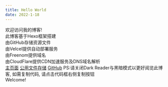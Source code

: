 ```yaml
---
title: Hello World
date: 2022-1-18
---
```

欢迎访问我的博客!  
此博客基于Hexo框架搭建  
由GitHub存储资源文件  
由Velcel提供自动部署服务  
由Freenom提供域名  
由CloudFlare提供CDN加速服务及DNS域名解析  
[主页面](https://www.wangzhiyu.ga)
[公用文件存储](https://box.wangzhiyu.ga)
[GitHub](https://github.com/david-ajax/)
PS:请关闭Dark Reader与黑暗模式以更好阅览此博客, 如需复制代码, 请点击代码框右侧复制按钮  
Welcome! 
